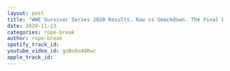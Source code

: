 ```yaml
---
layout: post
title: "WWE Survivor Series 2020 Results. Raw vs Smackdown. The Final Farewell to the Undertaker"
date: 2020-11-23
categories: rope-break
author: rope-break
spotify_track_id: 
youtube_video_id: gnBv0x4ORwc
apple_track_id: 
---
```


